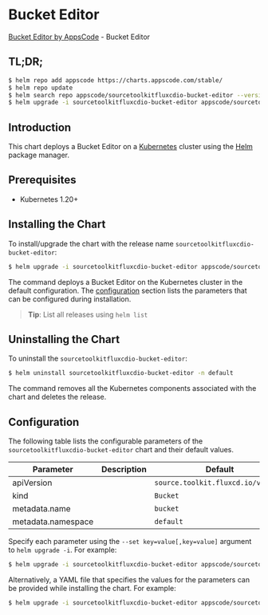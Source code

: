 # Bucket Editor

[Bucket Editor by AppsCode](https://appscode.com) - Bucket Editor

## TL;DR;

```bash
$ helm repo add appscode https://charts.appscode.com/stable/
$ helm repo update
$ helm search repo appscode/sourcetoolkitfluxcdio-bucket-editor --version=v0.26.0
$ helm upgrade -i sourcetoolkitfluxcdio-bucket-editor appscode/sourcetoolkitfluxcdio-bucket-editor -n default --create-namespace --version=v0.26.0
```

## Introduction

This chart deploys a Bucket Editor on a [Kubernetes](http://kubernetes.io) cluster using the [Helm](https://helm.sh) package manager.

## Prerequisites

- Kubernetes 1.20+

## Installing the Chart

To install/upgrade the chart with the release name `sourcetoolkitfluxcdio-bucket-editor`:

```bash
$ helm upgrade -i sourcetoolkitfluxcdio-bucket-editor appscode/sourcetoolkitfluxcdio-bucket-editor -n default --create-namespace --version=v0.26.0
```

The command deploys a Bucket Editor on the Kubernetes cluster in the default configuration. The [configuration](#configuration) section lists the parameters that can be configured during installation.

> **Tip**: List all releases using `helm list`

## Uninstalling the Chart

To uninstall the `sourcetoolkitfluxcdio-bucket-editor`:

```bash
$ helm uninstall sourcetoolkitfluxcdio-bucket-editor -n default
```

The command removes all the Kubernetes components associated with the chart and deletes the release.

## Configuration

The following table lists the configurable parameters of the `sourcetoolkitfluxcdio-bucket-editor` chart and their default values.

|     Parameter      | Description |                    Default                    |
|--------------------|-------------|-----------------------------------------------|
| apiVersion         |             | <code>source.toolkit.fluxcd.io/v1beta2</code> |
| kind               |             | <code>Bucket</code>                           |
| metadata.name      |             | <code>bucket</code>                           |
| metadata.namespace |             | <code>default</code>                          |


Specify each parameter using the `--set key=value[,key=value]` argument to `helm upgrade -i`. For example:

```bash
$ helm upgrade -i sourcetoolkitfluxcdio-bucket-editor appscode/sourcetoolkitfluxcdio-bucket-editor -n default --create-namespace --version=v0.26.0 --set apiVersion=source.toolkit.fluxcd.io/v1beta2
```

Alternatively, a YAML file that specifies the values for the parameters can be provided while
installing the chart. For example:

```bash
$ helm upgrade -i sourcetoolkitfluxcdio-bucket-editor appscode/sourcetoolkitfluxcdio-bucket-editor -n default --create-namespace --version=v0.26.0 --values values.yaml
```
